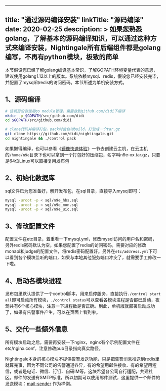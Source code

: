 
---
title: "通过源码编译安装"
linkTitle: "源码编译"
date: 2020-02-25
description: >
  如果您熟悉golang，了解基本的源码编译知识，可以通过这种方式来编译安装，Nightingale所有后端组件都是golang编写，不再有python模块，极致的简单
---

本节假设您已经了解golang编译基本常识，了解GOPATH环境变量代表的意思，建议使用golang1.12以上的版本。系统依赖mysql、redis，假设您已经安装完毕，并配置了mysql和redis的访问密码。本节所述为单机安装方式。

## 1、源码编译

```bash
# 该项目没有使用go module管理，需要放到github.com/didi下编译
mkdir -p $GOPATH/src/github.com/didi
cd $GOPATH/src/github.com/didi

# clone代码并编译打包，pack时会自动build，打包成一个tar.gz
git clone https://github.com/didi/nightingale.git
cd nightingale && ./control pack
```

如果懒得编译，也可以参看《[镜像快速体验](../didiyun/)》一节去创建云主机，在云主机的`/home/n9e`目录下也可以拿到一个打包好的压缩包，名字叫n9e-xx.tar.gz，只要是64位Linux可以直接复用发布包

## 2、初始化数据库

sql文件已为您准备好，解开发布包，在sql目录，直接导入mysql即可：

```bash
mysql -uroot -p < sql/n9e_hbs.sql
mysql -uroot -p < sql/n9e_mon.sql
mysql -uroot -p < sql/n9e_uic.sql
```

## 3、修改配置文件

配置文件在etc目录，着重看一下mysql.yml，修改mysql访问的用户名和密码，另外redis密码默认为空，如果您配置了redis的访问密码，需要对应的修改monapi和judge的配置文件，将redis密码配置好。另外在`etc/address.yml`下可以看到各个模块监听的端口，如果与本地其他服务端口冲突了，就需要手工修改一下啦。

## 4、启动各模块进程

发布包里默认提供了一个control脚本，用来启停服务，直接执行`./control start all`即可启动所有模块，`./control status`可以查看各模块进程是否都已启动，夜莺共有6个核心模块，注意一下进程数是否正确。到此，单机版就部署启动成功了，如果有告警事件产生，可以在页面上看到啦。

## 5、交代一些额外信息

所有模块启动之后，需要再安装一下nginx，nginx有个示例配置文件在etc/nginx.conf，注意修改pub目录指向真实路径。

Nightingale本身的核心模块不提供告警发送功能，只是把告警消息推送到redis里就算完事，因为不同公司的告警通道各异，有的希望用邮件接收、有的希望用短信，或者是电话、微信、钉钉、自研IM等，这块希望各公司自行适配，共建社区。邮件的发送有SMTP标准，所以初期可以使用邮件测试，这里提供一个邮件的发送模块：[mail-sender](https://github.com/n9e/mail-sender) 作为样例。

